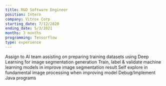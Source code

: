```yaml
---
title: R&D Software Engineer
position: Intern
company: Vitrox Corp
starting_date: 7/12/2020
ending_date: 5/3/2021
months: 3 months
programming: Tensorflow
type: experience
---
```


Assign to AI team assisting on preparing training datasets using Deep Learning for image segmentation generation
Train, label & validate machine learning models in improve image segmentation result
Self explore in fundamental image processing when improving model
Debug/Implement Java programs